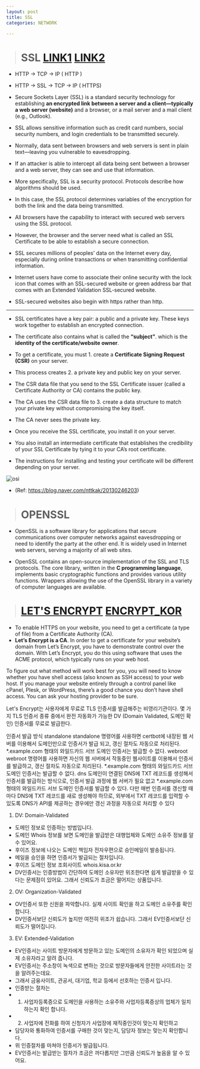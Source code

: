 ```yaml
---
layout: post
title: SSL
categories: NETWORK

---
```

> # SSL   [LINK1] [LINK2]



* HTTP -> TCP -> IP   ( HTTP )
* HTTP -> SSL -> TCP -> IP ( HTTPS)



* Secure Sockets Layer (SSL) is a standard security technology for establishing **an encrypted link between a server and a client—typically a web server (website)** and a browser, or a mail server and a mail client (e.g., Outlook).
* SSL allows sensitive information such as credit card numbers, social security numbers, and login credentials to be transmitted securely.
* Normally, data sent between browsers and web servers is sent in plain text—leaving you vulnerable to eavesdropping. 
* If an attacker is able to intercept all data being sent between a browser and a web server, they can see and use that information.
* More specifically, SSL is a security protocol. Protocols describe how algorithms should be used. 
* In this case, the SSL protocol determines variables of the encryption for both the link and the data being transmitted.
* All browsers have the capability to interact with secured web servers using the SSL protocol. 
* However, the browser and the server need what is called an SSL Certificate to be able to establish a secure connection.
* SSL secures millions of peoples’ data on the Internet every day, especially during online transactions or when transmitting confidential information. 
* Internet users have come to associate their online security with the lock icon that comes with an SSL-secured website or green address bar that comes with an Extended Validation SSL-secured website. 
* SSL-secured websites also begin with https rather than http.

- - -

* SSL certificates have a key pair: a public and a private key. These keys work together to establish an encrypted connection. 
* The certificate also contains what is called the **“subject”**. which is the **identity of the certificate/website owner**.
* To get a certificate, you must 1. create a **Certificate Signing Request (CSR)** on your server. 
* This process creates 2. a private key and public key on your server. 
* The CSR data file that you send to the SSL Certificate issuer (called a Certificate Authority or CA) contains the public key. 
* The CA uses the CSR data file to 3. create a data structure to match your private key without compromising the key itself. 
* The CA never sees the private key.

* Once you receive the SSL certificate, you install it on your server.
* You also install an intermediate certificate that establishes the credibility of your SSL Certificate by tying it to your CA’s root certificate. 
* The instructions for installing and testing your certificate will be different depending on your server.



![osi](https://user-images.githubusercontent.com/47915302/61109750-9c08a880-a4c0-11e9-9dee-1174363a8d12.png)




* (Ref: https://blog.naver.com/nttkak/20130246203)


> # OPENSSL
* OpenSSL is a software library for applications that secure communications over computer networks against eavesdropping or need to identify the party at the other end. It is widely used in Internet web servers, serving a majority of all web sites.


* OpenSSL contains an open-source implementation of the SSL and TLS protocols. The core library, written in the **C programming language**, implements basic cryptographic functions and provides various utility functions. Wrappers allowing the use of the OpenSSL library in a variety of computer languages are available.

> # [LET'S ENCRYPT]     [ENCRYPT_KOR]
* To enable HTTPS on your website, you need to get a certificate (a type of file) from a Certificate Authority (CA). 
* **Let’s Encrypt is a CA**. In order to get a certificate for your website’s domain from Let’s Encrypt, you have to demonstrate control over the domain. With Let’s Encrypt, you do this using software that uses the ACME protocol, which typically runs on your web host.

To figure out what method will work best for you, you will need to know whether you have shell access (also known as SSH access) to your web host. If you manage your website entirely through a control panel like cPanel, Plesk, or WordPress, there’s a good chance you don’t have shell access. You can ask your hosting provider to be sure.




Let's Encrypt는 사용자에게 무료로 TLS 인증서를 발급해주는 비영리기관이다. 몇 가지 TLS 인증서 종류 중에서 완전 자동화가 가능한 DV (Domain Validated, 도메인 확인) 인증서를 무료로 발급한다.

인증서 발급 방식
standalone 
standalone 명령어를 사용하면 certbot에 내장된 웹 서버를 이용해서 도메인만으로 인증서가 발급 되고, 갱신 절차도 자동으로 처리된다. *.example.com 형태의 와일드카드 서브 도메인 인증서는 발급할 수 없다.
webroot 
webroot 명령어를 사용하면 자신의 웹 서버에서 작동중인 웹사이트를 이용해서 인증서를 발급하고, 갱신 절차도 자동으로 처리된다. *.example.com 형태의 와일드카드 서브 도메인 인증서는 발급할 수 없다.
dns 
도메인이 연결된 DNS에 TXT 레코드를 생성해서 인증서를 발급하는 방식으로, 인증서 발급 과정에 웹 서버가 필요 없고 *.example.com 형태의 와일드카드 서브 도메인 인증서를 발급할 수 있다. 
다만 매번 인증서를 갱신할 때마다 DNS에 TXT 레코드를 새로 생성해야 하므로, 외부에서 TXT 레코드를 입력할 수 있도록 DNS가 API를 제공하는 경우에만 갱신 과정을 자동으로 처리할 수 있다


1) DV: Domain-Validated
 - 도메인 정보로 인증하는 방법입니다.
 - 도메인 Whois 정보를 보면 도메인을 발급받은 대행업체와 도메인 소유주 정보를 알수 있어요.
 - 후이즈 정보에 나오는 도메인 책임자 전자우편으로 승인메일이 발송됩니다.
 - 메일을 승인을 하면 인증서가 발급되는 절차입니다.
 - 후이즈 도메인 정보 조회사이트  whois.kisa.or.kr
 - DV인증서는 인증방법이 간단하여 도메인 소유자만 위조한다면 쉽게 발급받을 수 있다는 문제점이 있어요. 그래서 신뢰도가 조금은 떨어지는 상품입니다.

2) OV: Organization-Validated
 - OV인증서 또한 신원을 파악합니다. 실제 사이트 확인을 하고 도메인 소유주를 확인합니다.
 - DV인증서보단 신뢰도가 높지만 여전히 위조가 쉽습니다. 그래서 EV인증서보단 신뢰도가 떨어집니다.

3) EV: Extended-Validation
 - EV인증서는 사이트 방문자에게 방문하고 있는 도메인의 소유자가 확인 되었으며 실제 소유자라고 알려 줍니다.
 - EV인증서는 주소창이 녹색으로 변하는 것으로 방문자들에게 안전한 사이트라는 것을 알려주는데요.
 - 그래서 금융사이트, 관공서, 대기업, 학교 등에서 선호하는 인증서 입니다.
 - 인증받는 절차는 
 - 1. 사업자등록증으로 도메인을 사용하는 소유주와 사업자등록증상의 업체가 일치하는지 확인 합니다.
 - 2. 사업자에 전화를 하여 신청자가 사업장에 재직중인것이 맞는지 확인하고
 - 담당자와 통화하여 인증서를 구매한 것이 맞는지, 담당자 정보는 맞는지 확인합니다.
 - 위 인증절차를 마쳐야 인증서가 발급됩니다.
 - EV인증서는 발급받는 절차가 조금은 까다롭지만 그만큼 신뢰도가 높음을 알 수 있어요.



[LET'S ENCRYPT]: https://letsencrypt.org/getting-started/
[ENCRYPT_KOR]: https://namu.wiki/w/Let's%20Encrypt
[LINK1]: https://www.digicert.com/ssl/
[LINK2]: http://boansecurity.blogspot.com/2017/01/network-ssl-tls.html
